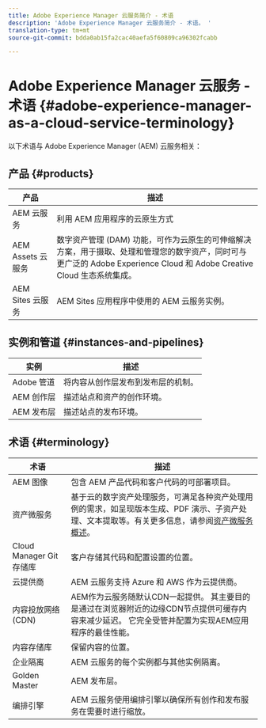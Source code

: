 ```yaml
---
title: Adobe Experience Manager 云服务简介 - 术语
description: 'Adobe Experience Manager 云服务简介 - 术语。 '
translation-type: tm+mt
source-git-commit: bdda0ab15fa2cac40aefa5f60809ca96302fcabb

---
```



# Adobe Experience Manager 云服务 - 术语 {#adobe-experience-manager-as-a-cloud-service-terminology}

以下术语与 Adobe Experience Manager (AEM) 云服务相关：

## 产品 {#products}

| 产品 | 描述 |
|---|---|
| AEM 云服务 | 利用 AEM 应用程序的云原生方式 |
| AEM Assets 云服务 | 数字资产管理 (DAM) 功能，可作为云原生的可伸缩解决方案，用于摄取、处理和管理您的数字资产，同时可与更广泛的 Adobe Experience Cloud 和 Adobe Creative Cloud 生态系统集成。 |
| AEM Sites 云服务 | AEM Sites 应用程序中使用的 AEM 云服务实例。 |

## 实例和管道 {#instances-and-pipelines}

| 实例 | 描述 |
|---|---|
| Adobe 管道 | 将内容从创作层发布到发布层的机制。 |
| AEM 创作层 | 描述站点和资产的创作环境。 |
| AEM 发布层 | 描述站点的发布环境。 |


<!-- This section of the table must be alphabetic -->

## 术语 {#terminology}

| 术语 | 描述 |
|---|---|
| AEM 图像 | 包含 AEM 产品代码和客户代码的可部署项目。 |
| 资产微服务 | 基于云的数字资产处理服务，可满足各种资产处理用例的需求，如呈现版本生成、PDF 演示、子资产处理、文本提取等。有关更多信息，请参阅[资产微服务概述](/help/assets/asset-microservices-overview.md)。 |
| Cloud Manager Git 存储库 | 客户存储其代码和配置设置的位置。 |
| 云提供商 | AEM 云服务支持 Azure 和 AWS 作为云提供商。 |
| 内容投放网络(CDN) | AEM作为云服务随默认CDN一起提供。 其主要目的是通过在浏览器附近的边缘CDN节点提供可缓存内容来减少延迟。 它完全受管并配置为实现AEM应用程序的最佳性能。 |
| 内容存储库 | 保留内容的位置。 |
| 企业隔离 | AEM 云服务的每个实例都与其他实例隔离。 |
| Golden Master | AEM 发布层。 |
| 编排引擎 | AEM 云服务使用编排引擎以确保所有创作和发布服务在需要时进行缩放。 |

